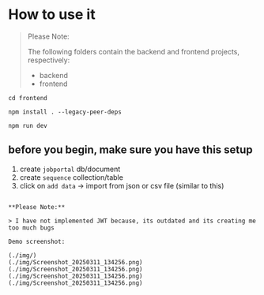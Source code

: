 # How to use it

> Please Note:
> 
> The following folders contain the backend and frontend projects, respectively:
> - backend 
> - frontend

```
cd frontend

npm install . --legacy-peer-deps

npm run dev
```

## before you begin, make sure you have this setup

1. create `jobportal` db/document
2. create `sequence` collection/table
3. click on `add data` -> import from json or csv file (similar to this)
```

**Please Note:**

> I have not implemented JWT because, its outdated and its creating me too much bugs

Demo screenshot:

(./img/)
(./img/Screenshot_20250311_134256.png)
(./img/Screenshot_20250311_134256.png)
(./img/Screenshot_20250311_134256.png)
(./img/Screenshot_20250311_134256.png)


